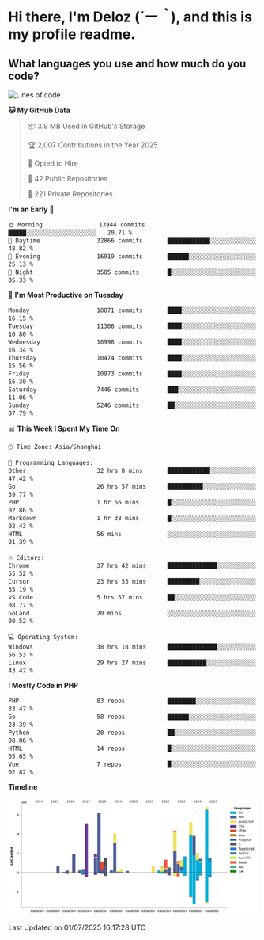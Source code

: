 # **Hi there, I'm Deloz (*´ー｀*), and this is my profile readme.**

## **What languages you use and how much do you code?**

<!--START_SECTION:waka-->
![Lines of code](https://img.shields.io/badge/From%20Hello%20World%20I%27ve%20Written-57.0%20million%20lines%20of%20code-blue)

**🐱 My GitHub Data** 

> 📦 3.9 MB Used in GitHub's Storage 
 > 
> 🏆 2,007 Contributions in the Year 2025
 > 
> 💼 Opted to Hire
 > 
> 📜 42 Public Repositories 
 > 
> 🔑 221 Private Repositories 
 > 
**I'm an Early 🐤** 

```text
🌞 Morning                13944 commits       █████░░░░░░░░░░░░░░░░░░░░   20.71 % 
🌆 Daytime                32866 commits       ████████████░░░░░░░░░░░░░   48.82 % 
🌃 Evening                16919 commits       ██████░░░░░░░░░░░░░░░░░░░   25.13 % 
🌙 Night                  3585 commits        █░░░░░░░░░░░░░░░░░░░░░░░░   05.33 % 
```
📅 **I'm Most Productive on Tuesday** 

```text
Monday                   10871 commits       ████░░░░░░░░░░░░░░░░░░░░░   16.15 % 
Tuesday                  11306 commits       ████░░░░░░░░░░░░░░░░░░░░░   16.80 % 
Wednesday                10998 commits       ████░░░░░░░░░░░░░░░░░░░░░   16.34 % 
Thursday                 10474 commits       ████░░░░░░░░░░░░░░░░░░░░░   15.56 % 
Friday                   10973 commits       ████░░░░░░░░░░░░░░░░░░░░░   16.30 % 
Saturday                 7446 commits        ███░░░░░░░░░░░░░░░░░░░░░░   11.06 % 
Sunday                   5246 commits        ██░░░░░░░░░░░░░░░░░░░░░░░   07.79 % 
```


📊 **This Week I Spent My Time On** 

```text
🕑︎ Time Zone: Asia/Shanghai

💬 Programming Languages: 
Other                    32 hrs 8 mins       ████████████░░░░░░░░░░░░░   47.42 % 
Go                       26 hrs 57 mins      ██████████░░░░░░░░░░░░░░░   39.77 % 
PHP                      1 hr 56 mins        █░░░░░░░░░░░░░░░░░░░░░░░░   02.86 % 
Markdown                 1 hr 38 mins        █░░░░░░░░░░░░░░░░░░░░░░░░   02.43 % 
HTML                     56 mins             ░░░░░░░░░░░░░░░░░░░░░░░░░   01.39 % 

🔥 Editors: 
Chrome                   37 hrs 42 mins      ██████████████░░░░░░░░░░░   55.52 % 
Cursor                   23 hrs 53 mins      █████████░░░░░░░░░░░░░░░░   35.19 % 
VS Code                  5 hrs 57 mins       ██░░░░░░░░░░░░░░░░░░░░░░░   08.77 % 
GoLand                   20 mins             ░░░░░░░░░░░░░░░░░░░░░░░░░   00.52 % 

💻 Operating System: 
Windows                  38 hrs 18 mins      ██████████████░░░░░░░░░░░   56.53 % 
Linux                    29 hrs 27 mins      ███████████░░░░░░░░░░░░░░   43.47 % 
```

**I Mostly Code in PHP** 

```text
PHP                      83 repos            ████████░░░░░░░░░░░░░░░░░   33.47 % 
Go                       58 repos            ██████░░░░░░░░░░░░░░░░░░░   23.39 % 
Python                   20 repos            ██░░░░░░░░░░░░░░░░░░░░░░░   08.06 % 
HTML                     14 repos            █░░░░░░░░░░░░░░░░░░░░░░░░   05.65 % 
Vue                      7 repos             █░░░░░░░░░░░░░░░░░░░░░░░░   02.82 % 
```



**Timeline**

![Lines of Code chart](https://raw.githubusercontent.com/deloz/deloz/main/assets/bar_graph.png)


 Last Updated on 01/07/2025 16:17:28 UTC
<!--END_SECTION:waka-->

